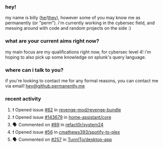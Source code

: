 ### hey!
my name is billy ([he](https://en.pronouns.page/he/him)/[they](https://en.pronouns.page/they/them)), however some of you may know me as permanently (or "perm"). i'm currently working in the cybersec field, and messing around with code and random projects on the side :)

### what are your current aims right now?
my main focus are my qualifications right now, for cybersec level 4! i'm hoping to also pick up some knowledge on splunk's query language.

### where can i talk to you?
if you're looking to contact me for any formal reasons, you can contact me via email! [hey@github.permanently.me](mailto:hey@github.permanently.me)

### recent activity
<!--START_SECTION:activity-->
1. ❗ Opened issue [#82](https://github.com/revenge-mod/revenge-bundle/issues/82) in [revenge-mod/revenge-bundle](https://github.com/revenge-mod/revenge-bundle)
2. ❗ Opened issue [#143679](https://github.com/home-assistant/core/issues/143679) in [home-assistant/core](https://github.com/home-assistant/core)
3. 🗣 Commented on [#89](https://github.com/refact0r/system24/issues/89#issuecomment-2827105880) in [refact0r/system24](https://github.com/refact0r/system24)
4. ❗ Opened issue [#56](https://github.com/cmathews393/spotify-to-plex/issues/56) in [cmathews393/spotify-to-plex](https://github.com/cmathews393/spotify-to-plex)
5. 🗣 Commented on [#257](https://github.com/TunnlTo/desktop-app/issues/257#issuecomment-2705268769) in [TunnlTo/desktop-app](https://github.com/TunnlTo/desktop-app)
<!--END_SECTION:activity-->
